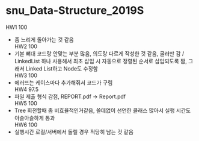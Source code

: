# snu_Data-Structure_2019S

HW1 100   
- 좀 느리게 돌아가는 것 같음   
HW2 100    
- 기본 뼈대 코드랑 안맞는 부분 많음, 의도랑 다르게 작성한 것 같음, 굴러만 감 / LinkedList 하나 사용해서 최초 삽입 시 자동으로 정렬된 순서로 삽입되도록 짬, 그래서 Linked List하고 Node도 수정함   
HW3 100   
- 에러뜨는 케이스마다 추가해줘서 코드가 구림   
HW4 97.5  
- 파일 제출 형식 감점, REPORT.pdf -> Report.pdf  
HW5 100  
- Tree 회전할때 좀 비효율적인거같음, 쓸데없이 선언한 클래스 많아서 실행 시간도 아슬아슬하게 통과  
HW6 100  
- 실행시간 로컬/서버에서 돌릴 경우 적당히 남는 것 같음  


